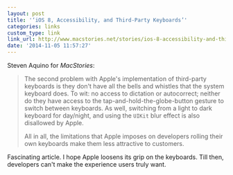 ```yaml
---
layout: post
title: '‘iOS 8, Accessibility, and Third-Party Keyboards’'
categories: links
custom_type: link
link_url: http://www.macstories.net/stories/ios-8-accessibility-and-third-party-keyboards/
date: '2014-11-05 11:57:27'
---
```

Steven Aquino for *MacStories*:

> The second problem with Apple's implementation of third-party keyboards is they don't have all the bells and whistles that the system keyboard does. To wit: no access to dictation or autocorrect; neither do they have access to the tap-and-hold-the-globe-button gesture to switch between keyboards. As well, switching from a light to dark keyboard for day/night, and using the `UIKit` blur effect is also disallowed by Apple.
>
> All in all, the limitations that Apple imposes on developers rolling their own keyboards make them less attractive to customers.

Fascinating article. I hope Apple loosens its grip on the keyboards. Till then, developers can't make the experience users truly want.
